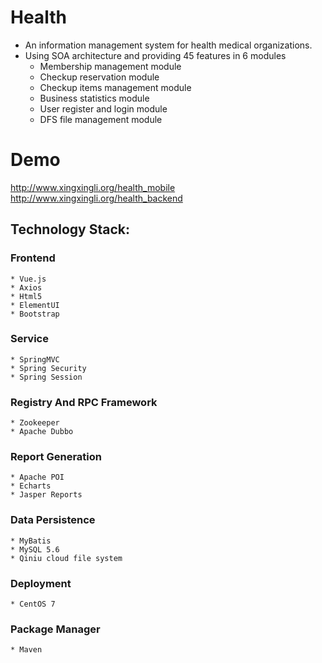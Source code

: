 # Health
* An information management system for health medical organizations.
* Using SOA architecture and providing 45 features in 6 modules
  * Membership management module
  * Checkup reservation module
  * Checkup items management module
  * Business statistics module
  * User register and login module
  * DFS file management module
# Demo
http://www.xingxingli.org/health_mobile <br/>
http://www.xingxingli.org/health_backend
## Technology Stack:
  ### Frontend
    * Vue.js
    * Axios
    * Html5
    * ElementUI
    * Bootstrap
  ### Service
    * SpringMVC
    * Spring Security
    * Spring Session
  ### Registry And RPC Framework
    * Zookeeper
    * Apache Dubbo
  ### Report Generation 
    * Apache POI
    * Echarts
    * Jasper Reports
  ### Data Persistence
    * MyBatis
    * MySQL 5.6
    * Qiniu cloud file system
  ### Deployment
    * CentOS 7
  ### Package Manager
    * Maven
